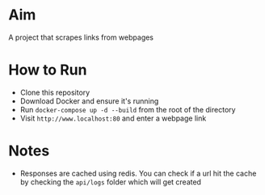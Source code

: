 # Aim

A project that scrapes links from webpages

# How to Run

- Clone this repository
- Download Docker and ensure it's running
- Run `docker-compose up -d --build` from the root of the directory
- Visit `http://www.localhost:80` and enter a webpage link

# Notes

- Responses are cached using redis. You can check if a url hit the cache by checking the `api/logs` folder which will get created
